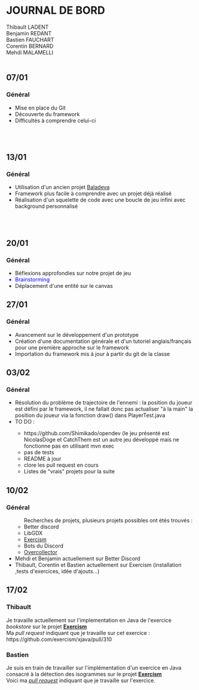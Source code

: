 <h1><strong>JOURNAL DE BORD</strong></h1>
<p>

Thibault LADENT
<br/>
Benjamin REDANT
<br/>
Bastien FAUCHART
<br/>
Corentin BERNARD
<br/>
Mehdi MALAMELLI
<br/>
<br/>
<h2><strong>07/01</strong></h2>
<h3>Général</h3>
<p>
<ul>
<li>Mise en place du Git</li>
<li>Découverte du framework</li>
<li>Difficultés à comprendre celui-ci</li>
</ul>
</p>
<br/>
<br/>
<h2><strong>13/01</strong></h2>
<h3>Général</h3>
<p>
<ul>
<li>Utilisation d'un ancien projet <a href="https://github.com/arnaudcoj/l3s6_opendev_baladeva">Baladeva</a></li>
<li>Framework plus facile à comprendre avec un projet déjà réalisé</li>
<li>Réalisation d'un squelette de code avec une boucle de jeu infini avec background personnalisé</li>
</ul>
</p>
<br/>
<br/>
<h2><strong>20/01</strong></h2>
<h3>Général</h3>
<p>
<ul>
<li>Béflexions approfondies sur notre projet de jeu</li>
<li style="color:blue">Brainstorming</li>
<li>Déplacement d'une entité sur le canvas</li>
</ul>
</p>
<h2><strong>27/01</strong></h2>
<h3>Général</h3>
<p>
<ul>
<li>Avancement sur le développement d'un prototype</li>
<li> Création d'une documentation générale et d'un tutoriel anglais/français pour une première approche sur le framework</li>
<li>Importation du framework mis à jour à partir du git de la classe </li> 
</ul>
<h2><strong>03/02</strong></h2>
<h3>Général</h3>
<ul>
<li>Résolution du problème de trajectoire de l'ennemi : la position du joueur est défini par le framework, il ne fallait donc pas actualiser "à la main" la position du joueur via la fonction draw() dans PlayerTest.java </li>
<li>TO DO :</li>
<ul>
<li>https://github.com/Shimikado/opendev (le jeu présenté est NicolasDoge et CatchThem est un autre jeu développé mais ne fonctionne pas en utilisant mvn exec </li>
<li>pas de tests</li>
<li>README à jour</li>
<li>clore les pull request en cours</li>
<li>Listes de "vrais" projets pour la suite</li>
</ul>
</ul>
</p>
<h2><strong>10/02</strong></h2>
<h3>Général</h3>
<ul>
<ul>
Recherches de projets, plusieurs projets possibles ont étés trouvés :
<li>Better discord</li>
<li>LibGDX</li>
<li> <a href="http://exercism.io">Exercism</a> 
<li>Bots du Discord</li>
<li><a href="https://github.com/Tititesouris/Overcollector">Overcollector </a> </li>
</ul>
<li>Mehdi et Benjamin actuellement sur Better Discord</li>
<li>Thibault, Corentin et Bastien actuellement sur Exercism (installation ,tests d'exercices, idée d'ajouts...)</li>
</ul>
</ul>


<h2><strong>17/02</strong></h2>
<h3>Thibault</h3>
Je travaille actuellement sur l'implementation en Java de l'exercice  <i>bookstore</i> sur le projet <strong><a href="http://exercism.io/">Exercism</a></strong></br>
Ma <i>pull request</i> indiquant que je travaille sur cet exercice : https://github.com/exercism/xjava/pull/310
</p>

<h3>Bastien</h3>
Je suis en train de travailler sur l'implémentation d'un exercice en Java consacré à la détection des isogrammes sur le projet <strong><a href="http://exercism.io/">Exercism</a></strong></br>
Voici ma <a href="https://github.com/exercism/xjava/pull/311"><i>pull request</i></a> indiquant que je travaille sur l'exercice.

